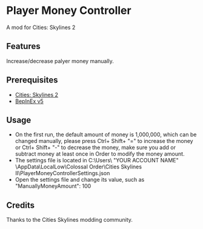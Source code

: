 # Player Money Controller
A mod for Cities: Skylines 2
## Features
Increase/decrease palyer money manually.
## Prerequisites
* [Cities: Skylines 2](https://www.paradoxinteractive.com/games/cities-skylines-ii/about)
* [BepInEx v5](https://github.com/BepInEx/BepInEx)
## Usage
- On the first run, the default amount of money is 1,000,000, which can be changed manually, please press Ctrl+ Shift+ "=" to increase the money or Ctrl+ Shift+ "-" to decrease the money, make sure you add or subtract money at least once in Order to modify the money amount.
- The settings file is located in C:\Users\ "YOUR ACCOUNT NAME" \AppData\LocalLow\Colossal Order\Cities Skylines II\PlayerMoneyControllerSettings.json
- Open the settings file and change its value, such as "ManuallyMoneyAmount": 100
## Credits
Thanks to the Cities Skylines modding community.
